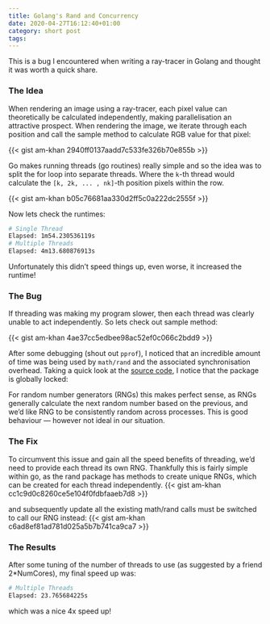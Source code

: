 ```yaml
---
title: Golang's Rand and Concurrency
date: 2020-04-27T16:12:40+01:00
category: short post
tags:
---
```


This is a bug I encountered when writing a ray-tracer in Golang and thought it was worth a quick share.

### The Idea

When rendering an image using a ray-tracer, each pixel value can theoretically be calculated independently, making parallelisation an attractive prospect.
When rendering the image, we iterate through each position and call the sample method to calculate RGB value for that pixel:

{{< gist am-khan 2940ff0137aadd7c533fe326b70e855b >}}

Go makes running threads (go routines) really simple and so the idea was to split the for loop into separate threads. Where the `k`-th thread would calculate the `[k, 2k, ... , nk]`-th position pixels within the row.

{{< gist am-khan b05c76681aa330d2ff5c0a222dc2555f >}}

Now lets check the runtimes:

```bash
# Single Thread
Elapsed: 1m54.230536119s
# Multiple Threads
Elapsed: 4m13.680876913s
```

Unfortunately this didn’t speed things up, even worse, it increased the runtime!

### The Bug
If threading was making my program slower, then each thread was clearly unable to act independently. So lets check out sample method:

{{< gist am-khan 4ae37cc5edbee98ac52ef0c066c2bdd9 >}}

After some debugging (shout out `pprof`), I noticed that an incredible amount of time was being used by `math/rand` and the associated synchronisation overhead. Taking a quick look at the [source code](https://golang.org/src/math/rand/rand.go), I notice that the package is globally locked:
<script src="https://gist.github.com/am-khan/999556ad7507e826824f990ae6b4e09b.js"></script>

For random number generators (RNGs) this makes perfect sense, as RNGs generally calculate the next random number based on the previous, and we’d like RNG to be consistently random across processes. This is good behaviour — however not ideal in our situation.

### The Fix
To circumvent this issue and gain all the speed benefits of threading, we’d need to provide each thread its own RNG. Thankfully this is fairly simple within go, as the rand package has methods to create unique RNGs, which can be created for each thread independently.
{{< gist am-khan cc1c9d0c8260ce5e104f0fdbfaaeb7d8 >}}

and subsequently update all the existing math/rand calls must be switched to call our RNG instead:
{{< gist am-khan c6ad8ef81ad781d025a5b7b741ca9ca7 >}}

### The Results
After some tuning of the number of threads to use (as suggested by a friend 2*NumCores), my final speed up was:

```bash
# Multiple Threads
Elapsed: 23.765684225s
```
which was a nice 4x speed up!
